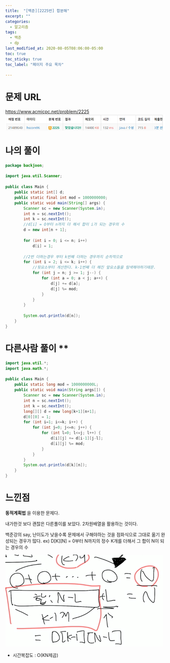 ```yaml
---
title:  "[백준][2225번] 합분해"
excerpt: ""
categories:
  - 알고리즘
tags:
  - 백준
  - dp
last_modified_at: 2020-08-05T08:06:00-05:00
toc: true
toc_sticky: true
toc_label: "페이지 주요 목차"

---
```

# 문제 URL
https://www.acmicpc.net/problem/2225
![boj2225](/images/2020/08/boj2225.png)

# 나의 풀이
```java
package backjoon;

import java.util.Scanner;

public class Main {
    public static int[] d;
    public static final int mod = 1000000000;
    public static void main(String[] args) {
        Scanner sc = new Scanner(System.in);
        int n = sc.nextInt();
        int k = sc.nextInt();
        //d[i] = O부터 n까지 더 해서 합이 i가 되는 경우의 수
        d = new int[n + 1];

        for (int i = 0; i <= n; i++)
            d[i] = 1;

        //2번 더하는경우 부터 k번째 더하는 경우까지 순차적으로
        for (int i = 2; i <= k; i++) {
            //뒷요소부터 계산한다. k-1번째 더 해진 앞요소들을 탐색해야하기때문.
            for (int j = n; j >= 1; j--) {
                for (int a = 0; a < j; a++) {
                    d[j] += d[a];
                    d[j] %= mod;
                }
            }
        }

        System.out.println(d[n]);
    }
}
```
# 다른사람 풀이 **
```java
import java.util.*;
import java.math.*;

public class Main {
    public static long mod = 1000000000L;
    public static void main(String args[]) {
        Scanner sc = new Scanner(System.in);
        int n = sc.nextInt();
        int k = sc.nextInt();
        long[][] d = new long[k+1][n+1];
        d[0][0] = 1;
        for (int i=1; i<=k; i++) {
            for (int j=0; j<=n; j++) {
                for (int l=0; l<=j; l++) {
                    d[i][j] += d[i-1][j-l];
                    d[i][j] %= mod;
                }
            }
        }
        System.out.println(d[k][n]);
    }
}
```


# 느낀점
__동적계획법__ 을 이용한 문제다.

내가한것 보다 괜찮은 다른풀이를 보았다.
2차원배열을 활용하는 것이다.

백준강의 say, 난이도가 낮을수록 문제에서 구해야하는 것을 점화식으로 그대로 옮기 완성되는 경우가 많다.
ex) D[K][N] = 0부터 N까지의 정수 K개를 더해서 그 합이 N이 되는 경우의 수

![boj2225a](/images/2020/08/boj2225a.png)

- 시간복잡도 : O(KN제곱)
